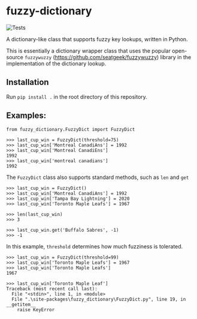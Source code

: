 # fuzzy-dictionary

![Tests](https://github.com/TomLaMantia/fuzzy-dictionary/workflows/Run%20Tests/badge.svg)


A dictionary-like class that supports fuzzy key lookups, written in Python.

This is essentially a dictionary wrapper class that uses the popular open-source
`fuzzywuzzy` (https://github.com/seatgeek/fuzzywuzzy) library in the 
implementation of the dictionary lookup.


## Installation
Run `pip install .` in the root directory of this repository.

## Examples:
```
from fuzzy_dictionary.FuzzyDict import FuzzyDict

>>> last_cup_win = FuzzyDict(threshold=75)
>>> last_cup_win['Montreal CanadiAns'] = 1992
>>> last_cup_win['Montreal CanadiEns']
1992
>>> last_cup_win['montreal canadians']
1992
```

The `FuzzyDict` class also supports standard methods, such as `len` and `get`
```$xslt
>>> last_cup_win = FuzzyDict()
>>> last_cup_win['Montreal CanadiAns'] = 1992
>>> last_cup_win['Tampa Bay Lightning'] = 2020
>>> last_cup_win['Toronto Maple Leafs'] = 1967

>>> len(last_cup_win)
>>> 3

>>> last_cup_win.get('Buffalo Sabres', -1)
>>> -1
```

In this example, `threshold` determines how much fuzziness is tolerated.
```
>>> last_cup_win = FuzzyDict(threshold=99)
>>> last_cup_win['Toronto Maple Leafs'] = 1967
>>> last_cup_win['Toronto Maple Leafs']
1967

>>> last_cup_win['Toronto Maple Leaf']
Traceback (most recent call last):
  File "<stdin>", line 1, in <module>
  File ".\site-packages\fuzzy_dictionary\FuzzyDict.py", line 19, in __getitem__
    raise KeyError
```
